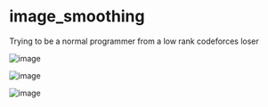 # image_smoothing
Trying to be a normal programmer from a low rank codeforces loser


![image](https://github.com/ga544523/school_project_image_smoothing/blob/main/result/smooth1.PNG?raw=true)



![image](https://github.com/ga544523/school_project_image_smoothing/blob/main/result/smooth2.PNG?raw=true)


![image](https://github.com/ga544523/school_project_image_smoothing/blob/main/result/smooth3.PNG?raw=true)
